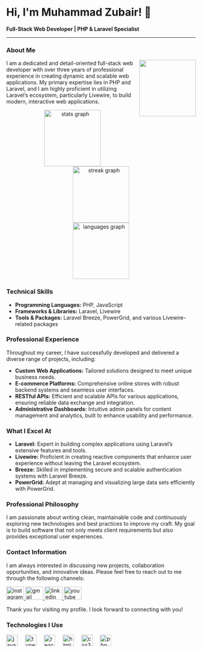 # Hi, I'm Muhammad Zubair! 👋

**Full-Stack Web Developer | PHP & Laravel Specialist**

---

### About Me

<img align="right" height="150" src="https://avatars.githubusercontent.com/u/92684758?s=400&u=ba488e810607ede0e407c5f1dfe1653a7a13213f&v=4" />

I am a dedicated and detail-oriented full-stack web developer with over three years of professional experience in creating dynamic and scalable web applications. My primary expertise lies in PHP and Laravel, and I am highly proficient in utilizing Laravel’s ecosystem, particularly Livewire, to build modern, interactive web applications.

<div align="center">
  <img src="https://github-readme-stats.vercel.app/api?username=theskillstock&hide_title=false&hide_rank=false&show_icons=true&include_all_commits=true&count_private=false&disable_animations=false&theme=highcontrast&locale=en&hide_border=false" height="150" alt="stats graph" /> <br>
  <img src="https://streak-stats.demolab.com?user=theskillstock&locale=en&mode=daily&theme=dracula&hide_border=false&border_radius=5" height="150" alt="streak graph" /> <br>
  <img src="https://github-readme-stats.vercel.app/api/top-langs?username=theskillstock&locale=en&hide_title=false&layout=compact&card_width=320&langs_count=5&theme=highcontrast&hide_border=false" height="150" alt="languages graph" />
</div>

### Technical Skills

- **Programming Languages:** PHP, JavaScript
- **Frameworks & Libraries:** Laravel, Livewire
- **Tools & Packages:** Laravel Breeze, PowerGrid, and various Livewire-related packages

### Professional Experience

Throughout my career, I have successfully developed and delivered a diverse range of projects, including:

- **Custom Web Applications:** Tailored solutions designed to meet unique business needs.
- **E-commerce Platforms:** Comprehensive online stores with robust backend systems and seamless user interfaces.
- **RESTful APIs:** Efficient and scalable APIs for various applications, ensuring reliable data exchange and integration.
- **Administrative Dashboards:** Intuitive admin panels for content management and analytics, built to enhance usability and performance.

### What I Excel At

- **Laravel:** Expert in building complex applications using Laravel’s extensive features and tools.
- **Livewire:** Proficient in creating reactive components that enhance user experience without leaving the Laravel ecosystem.
- **Breeze:** Skilled in implementing secure and scalable authentication systems with Laravel Breeze.
- **PowerGrid:** Adept at managing and visualizing large data sets efficiently with PowerGrid.

### Professional Philosophy

I am passionate about writing clean, maintainable code and continuously exploring new technologies and best practices to improve my craft. My goal is to build software that not only meets client requirements but also provides exceptional user experiences.

### Contact Information

I am always interested in discussing new projects, collaboration opportunities, and innovative ideas. Please feel free to reach out to me through the following channels:

<div align="left">
  <a href="https://www.instagram.com/hashhives" target="_blank">
    <img src="https://raw.githubusercontent.com/maurodesouza/profile-readme-generator/master/src/assets/icons/social/instagram/default.svg" width="47" height="35" alt="instagram logo" />
  </a>
  <a href="mailto:mr.php9824@gmail.com" target="_blank">
    <img src="https://raw.githubusercontent.com/maurodesouza/profile-readme-generator/master/src/assets/icons/social/gmail/default.svg" width="47" height="35" alt="gmail logo" />
  </a>
  <a href="https://www.linkedin.com/in/muhammad-zubair-4832051b3?utm_source=share&utm_campaign=share_via&utm_content=profile&utm_medium=android_app" target="_blank">
    <img src="https://raw.githubusercontent.com/maurodesouza/profile-readme-generator/master/src/assets/icons/social/linkedin/default.svg" width="47" height="35" alt="linkedin logo" />
  </a>
  <img src="https://raw.githubusercontent.com/maurodesouza/profile-readme-generator/master/src/assets/icons/social/youtube/default.svg" width="47" height="35" alt="youtube logo" />
</div>

Thank you for visiting my profile. I look forward to connecting with you!

### Technologies I Use

<div align="left">
  <img src="https://cdn.jsdelivr.net/gh/devicons/devicon/icons/javascript/javascript-original.svg" height="30" alt="javascript logo" />
  <img width="12" />
  <img src="https://cdn.jsdelivr.net/gh/devicons/devicon/icons/typescript/typescript-original.svg" height="30" alt="typescript logo" />
  <img width="12" />
  <img src="https://cdn.jsdelivr.net/gh/devicons/devicon/icons/react/react-original.svg" height="30" alt="react logo" />
  <img width="12" />
  <img src="https://cdn.jsdelivr.net/gh/devicons/devicon/icons/html5/html5-original.svg" height="30" alt="html5 logo" />
  <img width="12" />
  <img src="https://cdn.jsdelivr.net/gh/devicons/devicon/icons/css3/css3-original.svg" height="30" alt="css3 logo" />
  <img width="12" />
  <img src="https://cdn.jsdelivr.net/gh/devicons/devicon/icons/php/php-original.svg" height="30" alt="php logo" />
</div>

